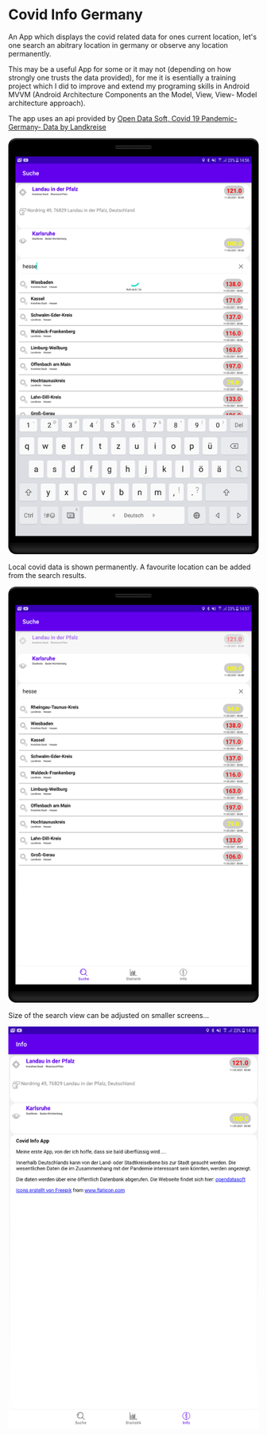 Covid Info Germany
==================
An App which displays the covid related data for ones current location, let's one search an abitrary location in germany or observe any location permanently.

This may be a useful App for some or it may not (depending on how strongly one trusts the data provided), for me it is esentially a training project which I did to improve and extend my programing skills in Android MVVM (Android Architecture Components an the Model, View, View- Model architecture approach).

The app uses an api provided by [Open Data Soft, Covid 19 Pandemic- Germany- Data by Landkreise](https://public.opendatasoft.com/explore/dataset/covid-19-germany-landkreise/api/?q=Karlsruhe&location=11,49.05812,8.41793&basemap=jawg.streets)

![](Shot_3.png)

Local covid data is shown permanently. A favourite location can be added from the search results.

![](Shot_2.png)

Size of the search view can be adjusted on smaller screens...

![](Shot_1.png)



